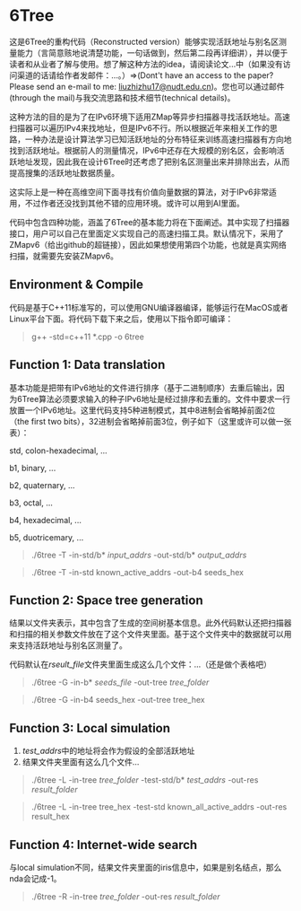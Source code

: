 6Tree
=====

这是6Tree的重构代码（Reconstructed version）能够实现活跃地址与别名区测量能力（言简意赅地说清楚功能，一句话做到，然后第二段再详细讲），并以便于读者和从业者了解与使用。想了解这种方法的idea，请阅读论文...中（如果没有访问渠道的话请给作者发邮件：...。）=>(Dont't have an access to the paper? Please send an e-mail to me: liuzhizhu17@nudt.edu.cn)。您也可以通过邮件(through the mail)与我交流思路和技术细节(technical details)。

这种方法的目的是为了在IPv6环境下适用ZMap等异步扫描器寻找活跃地址。高速扫描器可以遍历IPv4来找地址，但是IPv6不行。所以根据近年来相关工作的思路，一种办法是设计算法学习已知活跃地址的分布特征来训练高速扫描器有方向地找到活跃地址。根据前人的测量情况，IPv6中还存在大规模的别名区，会影响活跃地址发现，因此我在设计6Tree时还考虑了把别名区测量出来并排除出去，从而提高搜集的活跃地址数据质量。

这实际上是一种在高维空间下面寻找有价值向量数据的算法，对于IPv6非常适用，不过作者还没找到其他不错的应用环境。或许可以用到AI里面。

代码中包含四种功能，涵盖了6Tree的基本能力将在下面阐述。其中实现了扫描器接口，用户可以自己在里面定义实现自己的高速扫描工具。默认情况下，采用了ZMapv6（给出github的超链接），因此如果想使用第四个功能，也就是真实网络扫描，就需要先安装ZMapv6。

Environment & Compile
---------------------

代码是基于C++11标准写的，可以使用GNU编译器编译，能够运行在MacOS或者Linux平台下面。将代码下载下来之后，使用以下指令即可编译：

> g++ -std=c++11 *.cpp -o 6tree

Function 1: Data translation
----------------------------

基本功能是把带有IPv6地址的文件进行排序（基于二进制顺序）去重后输出，因为6Tree算法必须要求输入的种子IPv6地址是经过排序和去重的。文件中要求一行放置一个IPv6地址。这里代码支持5种进制模式，其中8进制会省略掉前面2位（the first two bits），32进制会省略掉前面3位，例子如下（这里或许可以做一张表）：

 std, colon-hexadecimal, ...

 b1, binary, ...

 b2, quaternary, ...

 b3, octal, ...

 b4, hexadecimal, ...

 b5, duotricemary, ...

> ./6tree -T -in-std/b* *input_addrs* -out-std/b* *output_addrs*

> ./6tree -T -in-std known_active_addrs -out-b4 seeds_hex

Function 2: Space tree generation
---------------------------------

结果以文件夹表示，其中包含了生成的空间树基本信息。此外代码默认还把扫描器和扫描的相关参数文件放在了这个文件夹里面。基于这个文件夹中的数据就可以用来支持活跃地址与别名区测量了。

代码默认在*rseult_file*文件夹里面生成这么几个文件：...（还是做个表格吧）

> ./6tree -G -in-b* *seeds_file* -out-tree *tree_folder*

> ./6tree -G -in-b4 seeds_hex -out-tree tree_hex
                

Function 3: Local simulation
----------------------------

1. *test_addrs*中的地址将会作为假设的全部活跃地址
2. 结果文件夹里面有这么几个文件...

> ./6tree -L -in-tree *tree_folder* -test-std/b* *test_addrs* -out-res *result_folder*

> ./6tree -L -in-tree tree_hex -test-std known_all_active_addrs -out-res result_hex

Function 4: Internet-wide search
--------------------------------

与local simulation不同，结果文件夹里面的iris信息中，如果是别名结点，那么nda会记成-1。

> ./6tree -R -in-tree *tree_folder* -out-res *result_folder*